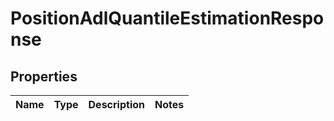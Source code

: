 

# PositionAdlQuantileEstimationResponse


## Properties

| Name | Type | Description | Notes |
|------------ | ------------- | ------------- | -------------|



